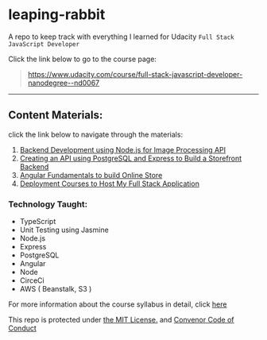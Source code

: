 # leaping-rabbit

A repo to keep track with everything I learned for Udacity `Full Stack JavaScript Developer`

Click the link below to go to the course page:
> https://www.udacity.com/course/full-stack-javascript-developer-nanodegree--nd0067

---

## Content Materials:
click the link below to navigate through the materials:

1. [Backend Development using Node.js for Image Processing API]()
2. [Creating an API using PostgreSQL and Express to Build a Storefront Backend]()
3. [Angular Fundamentals to build Online Store]()
4. [Deployment Courses to Host My Full Stack Application]()

### Technology Taught:

- TypeScript
- Unit Testing using Jasmine
- Node.js
- Express
- PostgreSQL
- Angular
- Node
- CirceCi
- AWS ( Beanstalk, S3 )

For more information about the course syllabus in detail, click [here](https://d20vrrgs8k4bvw.cloudfront.net/documents/en-US/Full+Stack+JavaScript+Developer+Nanodegree+Program+Syllabus.pdf)

This repo is protected under [the MIT License.](https://github.com/rickyfelix19/leaping-rabbit/blob/main/LICENSE) and [Convenor Code of Conduct](https://github.com/rickyfelix19/leaping-rabbit/blob/main/CODE_OF_CONDUCT.md)
